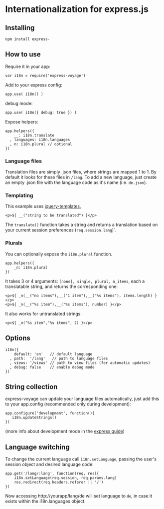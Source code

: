 Internationalization for express.js
====================================

## Installing

    npm install express-

## How to use

Require it in your app:

    var i18n = require('express-voyage')

Add to your express config:

    app.use( i18n() )

debug mode:

	app.use( i18n({ debug: true }) )
	
Expose helpers:

    app.helpers({
        __: i18n.translate
      , languages: i18n.languages
      , n: i18n.plural // optional
    })

### Language files

Translation files are simply .json files, where strings are mapped 1 to 1. By default it looks for these files in `/lang`. To add a new language, just create an empty .json file with the language code as it's name (i.e. `de.json`).

### Templating

This example uses [jquery-templates](http://github.com/kof/node-jqtpl), 

    <p>${ __("string to be translated") }</p>

The `translate()` function takes a string and returns a translation based on your current session preferences (`req.session.lang`)`.

### Plurals

You can optionally expose the `i18n.plural` function.

    app.helpers({
        _n: i18n.plural
    })
    
It takes 3 or 4 arguments: `[none], single, plural, n_items`, each a translatable string, and returns the corresponding one:

    <p>${ _n(__("no items"),__("1 item"),__("%s items"), items.length) }</p>
    <p>${ _n(__("%s item"),__("%s items"), number) }</p>

It also works for untranslated strings:

    <p>${ _n("%s item","%s items", 2) }</p>

## Options

    i18n({
        default: 'en'   // default language
      , path:  '/lang'   // path to language files
      , views: '/views' // path to view files (for automatic updates)
      , debug: false    // enable debug mode
    })

## String collection

express-voyage can update your language files automatically, just add this to your app.config (recommended only during development):

    app.configure('development', function(){
       i18n.updateStrings()
    })

(more info about development mode in the [express guide](http://express.js.com/guide))

## Language switching

To change the current language call `i18n.setLanguage`, passing the user's session object and desired language code:

    app.get('/lang/:lang', function(req, res){
        i18n.setLanguage(req.session, req.params.lang)
        res.redirect(req.headers.referer || '/')
    })

Now accessing http://yourapp/lang/de will set language to `de`, in case it exists within the i18n.languages object.


